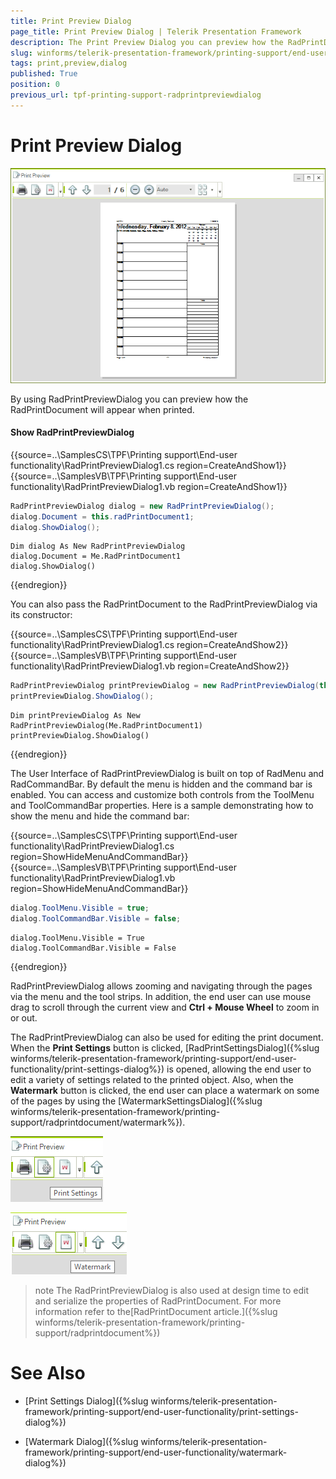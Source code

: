 ```yaml
---
title: Print Preview Dialog
page_title: Print Preview Dialog | Telerik Presentation Framework
description: The Print Preview Dialog you can preview how the RadPrintDocument will appear when printed. 
slug: winforms/telerik-presentation-framework/printing-support/end-user-functionality/print-preview-dialog
tags: print,preview,dialog
published: True
position: 0
previous_url: tpf-printing-support-radprintpreviewdialog
---
```


# Print Preview Dialog

![tpf-printing-support-radprintpreviewdialog 001](images/tpf-printing-support-end-user-functionality-radprintpreviewdialog001.png)

By using RadPrintPreviewDialog you can preview how the RadPrintDocument will appear when printed. 

#### Show RadPrintPreviewDialog

{{source=..\SamplesCS\TPF\Printing support\End-user functionality\RadPrintPreviewDialog1.cs region=CreateAndShow1}} 
{{source=..\SamplesVB\TPF\Printing support\End-user functionality\RadPrintPreviewDialog1.vb region=CreateAndShow1}} 

````C#
RadPrintPreviewDialog dialog = new RadPrintPreviewDialog();
dialog.Document = this.radPrintDocument1;
dialog.ShowDialog();

````
````VB.NET
Dim dialog As New RadPrintPreviewDialog
dialog.Document = Me.RadPrintDocument1
dialog.ShowDialog()

````

{{endregion}} 

You can also pass the RadPrintDocument to the RadPrintPreviewDialog via its constructor:

{{source=..\SamplesCS\TPF\Printing support\End-user functionality\RadPrintPreviewDialog1.cs region=CreateAndShow2}} 
{{source=..\SamplesVB\TPF\Printing support\End-user functionality\RadPrintPreviewDialog1.vb region=CreateAndShow2}} 

````C#
RadPrintPreviewDialog printPreviewDialog = new RadPrintPreviewDialog(this.radPrintDocument1);
printPreviewDialog.ShowDialog();

````
````VB.NET
Dim printPreviewDialog As New RadPrintPreviewDialog(Me.RadPrintDocument1)
printPreviewDialog.ShowDialog()

````

{{endregion}} 

The User Interface of RadPrintPreviewDialog is built on top of RadMenu and RadCommandBar. By default the menu is hidden and the command bar is enabled. You can access and customize both controls from the ToolMenu and ToolCommandBar properties. Here is a sample demonstrating how to show the menu and hide the command bar:

{{source=..\SamplesCS\TPF\Printing support\End-user functionality\RadPrintPreviewDialog1.cs region=ShowHideMenuAndCommandBar}} 
{{source=..\SamplesVB\TPF\Printing support\End-user functionality\RadPrintPreviewDialog1.vb region=ShowHideMenuAndCommandBar}} 

````C#
dialog.ToolMenu.Visible = true;
dialog.ToolCommandBar.Visible = false;

````
````VB.NET
dialog.ToolMenu.Visible = True
dialog.ToolCommandBar.Visible = False

````

{{endregion}} 


RadPrintPreviewDialog allows zooming and navigating through the pages via the menu and the tool strips. In addition, the end user can use mouse drag to scroll through the current view and __Ctrl + Mouse Wheel__ to zoom in or out.

The RadPrintPreviewDialog can also be used for editing the print document. When the __Print Settings__ button is clicked, [RadPrintSettingsDialog]({%slug winforms/telerik-presentation-framework/printing-support/end-user-functionality/print-settings-dialog%}) is opened, allowing the end user to edit a variety of settings related to the printed object. Also, when the __Watermark__ button is clicked, the end user can place a watermark on some of the pages by using the [WatermarkSettingsDialog]({%slug winforms/telerik-presentation-framework/printing-support/radprintdocument/watermark%}).

![tpf-printing-support-radprintpreviewdialog 002](images/tpf-printing-support-end-user-functionality-radprintpreviewdialog002.png)

![tpf-printing-support-radprintpreviewdialog 003](images/tpf-printing-support-end-user-functionality-radprintpreviewdialog003.png)

>note The RadPrintPreviewDialog is also used at design time to edit and serialize the properties of	RadPrintDocument. For more information refer to the[RadPrintDocument article.]({%slug winforms/telerik-presentation-framework/printing-support/radprintdocument%})
>


# See Also
* [Print Settings Dialog]({%slug winforms/telerik-presentation-framework/printing-support/end-user-functionality/print-settings-dialog%})

* [Watermark Dialog]({%slug winforms/telerik-presentation-framework/printing-support/end-user-functionality/watermark-dialog%})

